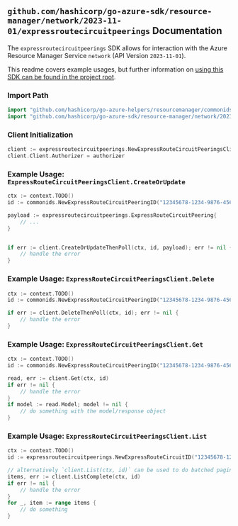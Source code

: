 
## `github.com/hashicorp/go-azure-sdk/resource-manager/network/2023-11-01/expressroutecircuitpeerings` Documentation

The `expressroutecircuitpeerings` SDK allows for interaction with the Azure Resource Manager Service `network` (API Version `2023-11-01`).

This readme covers example usages, but further information on [using this SDK can be found in the project root](https://github.com/hashicorp/go-azure-sdk/tree/main/docs).

### Import Path

```go
import "github.com/hashicorp/go-azure-helpers/resourcemanager/commonids"
import "github.com/hashicorp/go-azure-sdk/resource-manager/network/2023-11-01/expressroutecircuitpeerings"
```


### Client Initialization

```go
client := expressroutecircuitpeerings.NewExpressRouteCircuitPeeringsClientWithBaseURI("https://management.azure.com")
client.Client.Authorizer = authorizer
```


### Example Usage: `ExpressRouteCircuitPeeringsClient.CreateOrUpdate`

```go
ctx := context.TODO()
id := commonids.NewExpressRouteCircuitPeeringID("12345678-1234-9876-4563-123456789012", "example-resource-group", "expressRouteCircuitValue", "peeringValue")

payload := expressroutecircuitpeerings.ExpressRouteCircuitPeering{
	// ...
}


if err := client.CreateOrUpdateThenPoll(ctx, id, payload); err != nil {
	// handle the error
}
```


### Example Usage: `ExpressRouteCircuitPeeringsClient.Delete`

```go
ctx := context.TODO()
id := commonids.NewExpressRouteCircuitPeeringID("12345678-1234-9876-4563-123456789012", "example-resource-group", "expressRouteCircuitValue", "peeringValue")

if err := client.DeleteThenPoll(ctx, id); err != nil {
	// handle the error
}
```


### Example Usage: `ExpressRouteCircuitPeeringsClient.Get`

```go
ctx := context.TODO()
id := commonids.NewExpressRouteCircuitPeeringID("12345678-1234-9876-4563-123456789012", "example-resource-group", "expressRouteCircuitValue", "peeringValue")

read, err := client.Get(ctx, id)
if err != nil {
	// handle the error
}
if model := read.Model; model != nil {
	// do something with the model/response object
}
```


### Example Usage: `ExpressRouteCircuitPeeringsClient.List`

```go
ctx := context.TODO()
id := expressroutecircuitpeerings.NewExpressRouteCircuitID("12345678-1234-9876-4563-123456789012", "example-resource-group", "expressRouteCircuitValue")

// alternatively `client.List(ctx, id)` can be used to do batched pagination
items, err := client.ListComplete(ctx, id)
if err != nil {
	// handle the error
}
for _, item := range items {
	// do something
}
```
